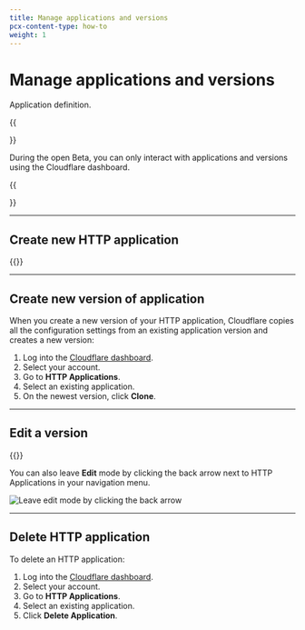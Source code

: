```yaml
---
title: Manage applications and versions
pcx-content-type: how-to
weight: 1
---
```


# Manage applications and versions

Application definition.

{{<Aside type="note">}}

During the open Beta, you can only interact with applications and versions using the Cloudflare dashboard.

{{</Aside>}}

---

## Create new HTTP application

{{<render file="_create-application.md">}}

---

## Create new version of application

When you create a new version of your HTTP application, Cloudflare copies all the configuration settings from an existing application version and creates a new version:

1. Log into the [Cloudflare dashboard](https://dash.cloudflare.com/login).
2. Select your account.
3. Go to **HTTP Applications**.
4. Select an existing application.
5. On the newest version, click **Clone**.

---

## Edit a version

{{<render file="_edit-version.md">}}

You can also leave **Edit** mode by clicking the back arrow next to HTTP Applications in your navigation menu.

![Leave edit mode by clicking the back arrow](/http-applications/static/exit-edit-mode.png)

---

## Delete HTTP application

To delete an HTTP application:

1. Log into the [Cloudflare dashboard](https://dash.cloudflare.com/login).
2. Select your account.
3. Go to **HTTP Applications**.
4. Select an existing application.
5. Click **Delete Application**.
